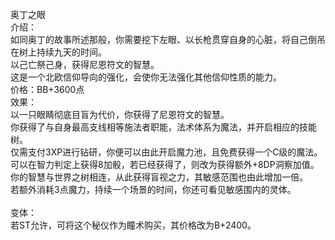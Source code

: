 <title>奥丁之眼</title>
<meta name="GENERATOR" content="WinCHM">
<meta http-equiv="Content-Type" content="text/html; charset=gb2312">
<br>奥丁之眼
<br>介绍：     
<br>    如同奥丁的故事所述那般，你需要挖下左眼、以长枪贯穿自身的心脏，将自己倒吊在树上持续九天的时间。
<br>以己亡祭己身，获得尼恩符文的智慧。
<br>这是一个北欧信仰导向的强化，会使你无法强化其他信仰性质的能力。      
<br>价格：BB+3600点
<br>效果：
<br>以一只眼睛彻底目盲为代价，你获得了尼恩符文的智慧。
<br>你获得了与自身最高支线相等施法者职能，法术体系为魔法，并开启相应的技能树。 
<br>仅需支付3XP进行钻研，你便可以由此开启魔力池，且免费获得一个C级的魔法。
<br>可以在智力判定上获得8加骰，若已经获得了，则改为获得额外+8DP洞察加值。
<br>你的智慧与世界之树相连，从此获得盲视之力，其敏感范围也由此增加一倍。
<br>若额外消耗3点魔力，持续一个场景的时间，你还可看见敏感围内的灵体。
<br>
<br>变体：
<br>若ST允许，可将这个秘仪作为瞳术购买，其价格改为B+2400。
<br>